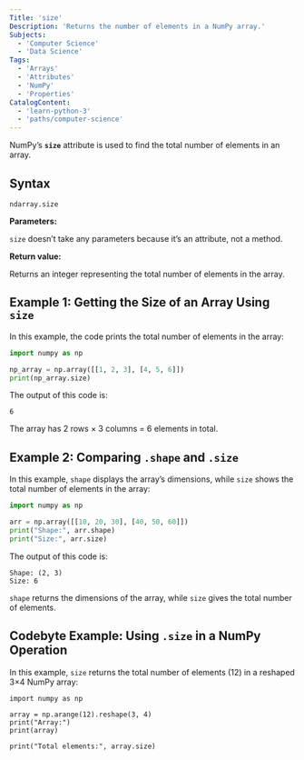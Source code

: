 ```yaml
---
Title: 'size'
Description: 'Returns the number of elements in a NumPy array.'
Subjects:
  - 'Computer Science'
  - 'Data Science'
Tags:
  - 'Arrays'
  - 'Attributes'
  - 'NumPy'
  - 'Properties'
CatalogContent:
  - 'learn-python-3'
  - 'paths/computer-science'
---
```


NumPy’s **`size`** attribute is used to find the total number of elements in an array.

## Syntax

```pseudo
ndarray.size
```

**Parameters:**

`size` doesn’t take any parameters because it’s an attribute, not a method.

**Return value:**

Returns an integer representing the total number of elements in the array.

## Example 1: Getting the Size of an Array Using `size`

In this example, the code prints the total number of elements in the array:

```py
import numpy as np

np_array = np.array([[1, 2, 3], [4, 5, 6]])
print(np_array.size)
```

The output of this code is:

```shell
6
```

The array has 2 rows × 3 columns = 6 elements in total.

## Example 2: Comparing `.shape` and `.size`

In this example, `shape` displays the array’s dimensions, while `size` shows the total number of elements in the array:

```py
import numpy as np

arr = np.array([[10, 20, 30], [40, 50, 60]])
print("Shape:", arr.shape)
print("Size:", arr.size)
```

The output of this code is:

```shell
Shape: (2, 3)
Size: 6
```

`shape` returns the dimensions of the array, while `size` gives the total number of elements.

## Codebyte Example: Using `.size` in a NumPy Operation

In this example, `size` returns the total number of elements (12) in a reshaped 3×4 NumPy array:

```codebyte/python
import numpy as np

array = np.arange(12).reshape(3, 4)
print("Array:")
print(array)

print("Total elements:", array.size)
```
